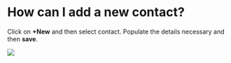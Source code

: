 # How can I add a new contact?

<p class="no-margin">Click on <b>+New</b> and then select contact. Populate the details necessary and then <b>save</b>.</p>
<p class="no-margin"></p>
<div class="intercom-container"><img src="/assets/img/teams-pro/image_77.png"></div>



